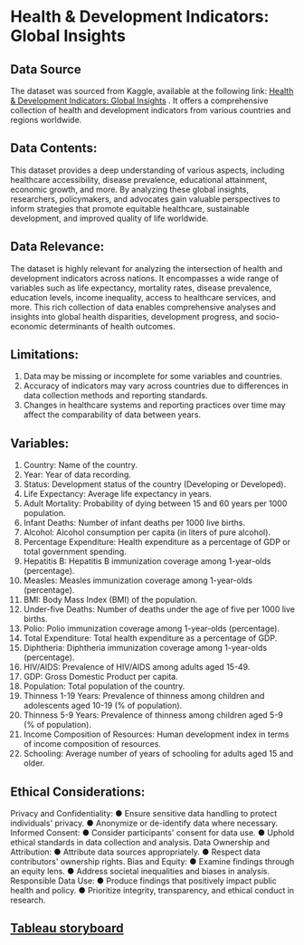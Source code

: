 # **Health & Development Indicators: Global Insights**

## **Data Source**
The dataset was sourced from Kaggle, available at the following link: [Health & Development Indicators: Global Insights](https://www.kaggle.com/datasets/arunjangir245/life-expectancy-data) . It offers a comprehensive collection of health and development
indicators from various countries and regions worldwide.

## **Data Contents:**
This dataset provides a deep understanding of various aspects, including healthcare
accessibility, disease prevalence, educational attainment, economic growth, and more. By
analyzing these global insights, researchers, policymakers, and advocates gain valuable
perspectives to inform strategies that promote equitable healthcare, sustainable development,
and improved quality of life worldwide.

## **Data Relevance:**
The dataset is highly relevant for analyzing the intersection of health and development
indicators across nations. It encompasses a wide range of variables such as life expectancy,
mortality rates, disease prevalence, education levels, income inequality, access to healthcare
services, and more. This rich collection of data enables comprehensive analyses and insights
into global health disparities, development progress, and socio-economic determinants of health
outcomes.

##  **Limitations:**
1. Data may be missing or incomplete for some variables and countries.
2. Accuracy of indicators may vary across countries due to differences in data collection
methods and reporting standards.
3. Changes in healthcare systems and reporting practices over time may affect the
comparability of data between years.

## **Variables:**
1. Country: Name of the country.
2. Year: Year of data recording.
3. Status: Development status of the country (Developing or Developed).
4. Life Expectancy: Average life expectancy in years.
5. Adult Mortality: Probability of dying between 15 and 60 years per 1000 population.
6. Infant Deaths: Number of infant deaths per 1000 live births.
7. Alcohol: Alcohol consumption per capita (in liters of pure alcohol).
8. Percentage Expenditure: Health expenditure as a percentage of GDP or total government
spending.
9. Hepatitis B: Hepatitis B immunization coverage among 1-year-olds (percentage).
10. Measles: Measles immunization coverage among 1-year-olds (percentage).
11. BMI: Body Mass Index (BMI) of the population.
12. Under-five Deaths: Number of deaths under the age of five per 1000 live births.
13. Polio: Polio immunization coverage among 1-year-olds (percentage).
14. Total Expenditure: Total health expenditure as a percentage of GDP.
15. Diphtheria: Diphtheria immunization coverage among 1-year-olds (percentage).
16. HIV/AIDS: Prevalence of HIV/AIDS among adults aged 15-49.
17. GDP: Gross Domestic Product per capita.
18. Population: Total population of the country.
19. Thinness 1-19 Years: Prevalence of thinness among children and adolescents aged
10-19 (% of population).
20. Thinness 5-9 Years: Prevalence of thinness among children aged 5-9 (% of population).
21. Income Composition of Resources: Human development index in terms of income
composition of resources.
22. Schooling: Average number of years of schooling for adults aged 15 and older.

## **Ethical Considerations:**
Privacy and Confidentiality:
● Ensure sensitive data handling to protect individuals' privacy.
● Anonymize or de-identify data where necessary.
Informed Consent:
● Consider participants' consent for data use.
● Uphold ethical standards in data collection and analysis.
Data Ownership and Attribution:
● Attribute data sources appropriately.
● Respect data contributors' ownership rights.
Bias and Equity:
● Examine findings through an equity lens.
● Address societal inequalities and biases in analysis.
Responsible Data Use:
● Produce findings that positively impact public health and policy.
● Prioritize integrity, transparency, and ethical conduct in research.

## [Tableau storyboard](https://public.tableau.com/views/HealthDevelopmentIndicatorsGlobalInsights/Story1?:language=en-US&:sid=&:display_count=n&:origin=viz_share_link)
